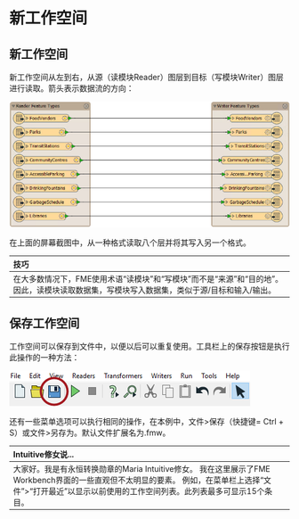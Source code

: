 # 新工作空间

## 新工作空间

新工作空间从左到右，从源（读模块Reader）图层到目标（写模块Writer）图层进行读取。箭头表示数据流的方向：

![](../../.gitbook/assets/img1.019.newworkspace.png)

在上面的屏幕截图中，从一种格式读取八个层并将其写入另一个格式。

|  技巧 |
| :--- |
|  在大多数情况下，FME使用术语“读模块”和“写模块”而不是“来源”和“目的地”。因此，读模块读取数据集，写模块写入数据集，类似于源/目标和输入/输出。 |

## 保存工作空间

工作空间可以保存到文件中，以便以后可以重复使用。工具栏上的保存按钮是执行此操作的一种方法：

![](../../.gitbook/assets/img1.020.savingworkspace.png)

还有一些菜单选项可以执行相同的操作，在本例中，文件&gt;保存（快捷键= Ctrl + S）或文件&gt;另存为。默认文件扩展名为.fmw。

|  Intuitive修女说... |
| :--- |
|  大家好。我是有永恒转换勋章的Maria Intuitive修女。 我在这里展示了FME Workbench界面的一些直观但不太明显的要素。  例如，在菜单栏上选择“文件”&gt;“打开最近”以显示以前使用的工作空间列表。此列表最多可显示15个条目。 |


